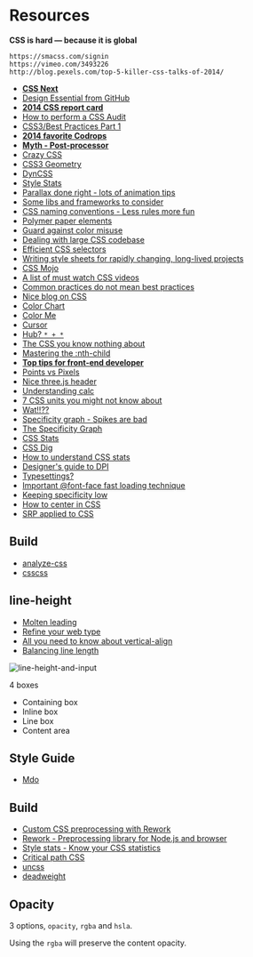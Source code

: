 # Resources

**CSS is hard — because it is global**

```
https://smacss.com/signin
https://vimeo.com/3493226
http://blog.pexels.com/top-5-killer-css-talks-of-2014/
```

* [**CSS Next**](https://cssnext.github.io/)
* [Design Essential from GitHub](https://github.com/showcases/design-essentials)
* [**2014 CSS report card**](http://reports.quickleft.com/css)
* [How to perform a CSS Audit](http://quickleft.com/blog/how-to-perform-a-css-audit-stylesheets-don-t-have-to-be-awful)
* [CSS3/Best Practices Part 1](http://quickleft.com/blog/css3-best-practices-part-1)
* [**2014 favorite Codrops**](http://tympanus.net/codrops2014/)
* [**Myth - Post-processor**](http://www.myth.io/)
* [Crazy CSS](http://give-n-go.co/)
* [CSS3 Geometry](http://css3geometrydaily.tumblr.com/)
* [DynCSS](http://www.vittoriozaccaria.net/dyn-css/)
* [Style Stats](https://github.com/t32k/stylestats)
* [Parallax done right - lots of animation tips](https://medium.com/@dhg/82ced812e61c)
* [Some libs and frameworks to consider](http://speckyboy.com/2014/06/02/css-libraries-frameworks-tools/)
* [CSS naming conventions - Less rules more fun](https://medium.com/@drublic/css-naming-conventions-less-rules-more-fun-12af220e949b)
* [Polymer paper elements](http://www.polymer-project.org/components/paper-elements/demo.html#paper-shadow)
* [Guard against color misuse](https://github.com/SlexAxton/css-colorguard)
* [Dealing with large CSS codebase](http://web-design-weekly.com/2014/07/17/dealing-with-a-large-css-codebase/)
* [Efficient CSS selectors](http://csswizardry.com/2011/09/writing-efficient-css-selectors/)
* [Writing style sheets for rapidly changing, long-lived projects](http://benfrain.com/enduring-css-writing-style-sheets-rapidly-changing-long-lived-projects/)
* [CSS Mojo](http://www.cssmojo.com/)
* [A list of must watch CSS videos](https://github.com/AllThingsSmitty/must-watch-css)
* [Common practices do not mean best practices](http://cssmojo.com/think-for-yourself/)
* [Nice blog on CSS](http://simurai.com/blog)
* [Color Chart](http://ainsleywagon.github.io/color-chart/)
* [Color Me](http://richbray.me/cms/)
* [Cursor](http://chrisnager.github.io/cursors/)
* [Hub? `* + *`](http://alistapart.com/article/axiomatic-css-and-lobotomized-owls)
* [The CSS you know nothing about](https://medium.com/@mjtweaver/the-css-that-you-dont-know-about-d5945cea1c94)
* [Mastering the :nth-child](http://nthmaster.com/)
* [**Top tips for front-end developer**](http://benfrain.com/top-tips-selection-unrelated-front-end-developer-tips/)
* [Points vs Pixels](https://news.layervault.com/stories/36806-ios-ui-design-workflow-points-vs-pixels)
* [Nice three.js header](http://www.phyramid.com/blog/making-phyramid-coms-procedurally-rendered-3d-header/)
* [Understanding calc](http://demosthenes.info/blog/953/Layout-Math-with-CSS-Understanding-calc)
* [7 CSS units you might not know about](http://webdesign.tutsplus.com/articles/7-css-units-you-might-not-know-about--cms-22573)
* [Wat!!??](http://red-team-design.com/form-controls-currentcolor-pseudo-elements/)
* [Specificity graph - Spikes are bad](http://jonassebastianohlsson.com/specificity-graph/)
* [The Specificity Graph](http://csswizardry.com/2014/10/the-specificity-graph/)
* [CSS Stats](http://www.cssstats.com/)
* [CSS Dig](http://cssdig.com/)
* [How to understand CSS stats](http://webdesign.tutsplus.com/tutorials/understanding-css-stats-how-to-make-the-most-of-the-numbers--cms-22756)
* [Designer's guide to DPI](http://sebastien-gabriel.com/designers-guide-to-dpi/)
* [Typesettings?](http://mikemai.net/typesettings/index.html)
* [Important @font-face fast loading technique](http://www.filamentgroup.com/lab/font-loading.html)
* [Keeping specificity low](http://css-tricks.com/strategies-keeping-css-specificity-low/)
* [How to center in CSS](http://howtocenterincss.com/)
* [SRP applied to CSS](http://csswizardry.com/2012/04/the-single-responsibility-principle-applied-to-css/)

## Build

* [analyze-css](https://github.com/macbre/analyze-css)
* [csscss](http://zmoazeni.github.io/csscss/)

## line-height

* [Molten leading](http://demosthenes.info/blog/606/Molten-Leading-Exploring-The-CSS-Relationship-Between-Font-Size-Line-Height-and-Margin)
* [Refine your web type](http://thenextweb.com/dd/2012/10/14/refine-your-web-type-with-this-crash-course-on-the-css-line-height-property/)
* [All you need to know about vertical-align](http://christopheraue.net/2014/03/05/vertical-align/)
* [Balancing line length](http://www.smashingmagazine.com/2014/09/29/balancing-line-length-font-size-responsive-web-design/)

![line-height-and-input](https://dl.dropboxusercontent.com/u/6815194/Notes/line_height_and_input.png)

4 boxes

* Containing box
* Inline box
* Line box
* Content area

## Style Guide

* [Mdo](http://mdo.github.io/code-guide/#css)

## Build

* [Custom CSS preprocessing with Rework](http://nicolasgallagher.com/custom-css-preprocessing/)
* [Rework - Preprocessing library for Node.js and browser](https://github.com/reworkcss/rework)
* [Style stats - Know your CSS statistics](https://github.com/t32k/stylestats)
* [Critical path CSS](https://github.com/pocketjoso/penthouse)
* [uncss](https://github.com/giakki/uncss)
* [deadweight](https://github.com/aanand/deadweight)

## Opacity

3 options, `opacity`, `rgba` and `hsla`.

Using the `rgba` will preserve the content opacity.

